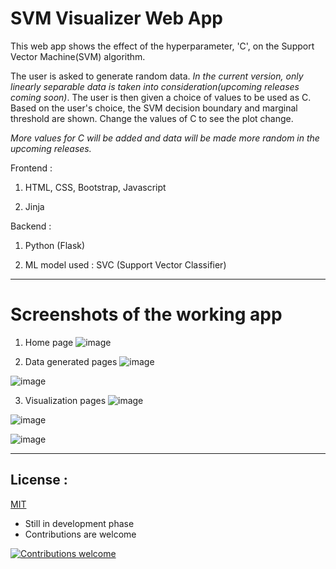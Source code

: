 # SVM Visualizer Web App
This web app shows the effect of the hyperparameter, 'C', on the Support Vector Machine(SVM) algorithm.

The user is asked to generate random data. *In the current version, only linearly separable data is taken into consideration(upcoming releases coming soon)*. The user is then given a choice of values to be used as C. Based on the user's choice, the SVM decision boundary and marginal threshold are shown. Change the values of C to see the plot change.

*More values for C will be added and data will be made more random in the upcoming releases.*

Frontend :

1. HTML, CSS, Bootstrap, Javascript

2. Jinja

Backend :

1. Python (Flask)

2. ML model used : SVC (Support Vector Classifier)
________________________________________________________________________________________________________________________________________________________________________________
# Screenshots of the working app 

1. Home page
![image](https://user-images.githubusercontent.com/49288068/87856426-ba5b7c80-c93c-11ea-9fc7-7c2c25ee65e1.png)

2. Data generated pages
![image](https://user-images.githubusercontent.com/49288068/87856431-c5aea800-c93c-11ea-8f7f-0e4fb9b0d932.png)

![image](https://user-images.githubusercontent.com/49288068/87856448-e119b300-c93c-11ea-96d9-00155390def8.png)

3. Visualization pages
![image](https://user-images.githubusercontent.com/49288068/87856458-f393ec80-c93c-11ea-89e1-8abf55a99768.png)

![image](https://user-images.githubusercontent.com/49288068/87856464-fd1d5480-c93c-11ea-9c43-c68530d16ccc.png)

![image](https://user-images.githubusercontent.com/49288068/87856476-07d7e980-c93d-11ea-8d5e-ec36548b9a40.png)
________________________________________________________________________________________________________________________________________________________________________________
## License : 

[MIT](https://choosealicense.com/licenses/mit/)

* Still in development phase
* Contributions are welcome  

[![Contributions welcome](https://img.shields.io/badge/contributions-welcome-brightgreen.svg?style=flat)](https://github.com/BALaka-18/YouTube-Video-Dowloader-GUI/issues)
